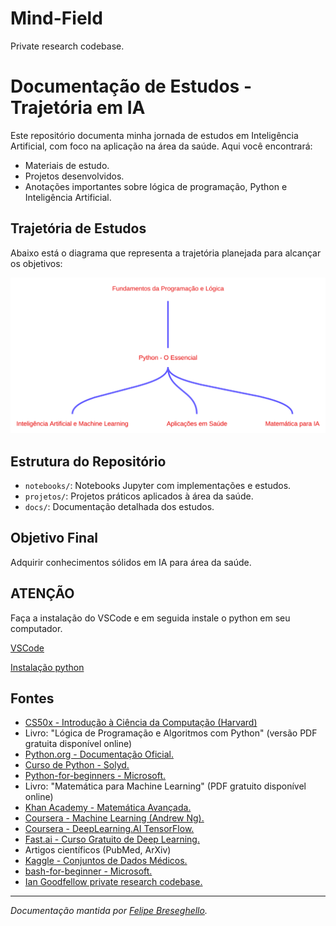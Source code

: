 # Mind-Field
Private research codebase.

# Documentação de Estudos - Trajetória em IA

Este repositório documenta minha jornada de estudos em Inteligência Artificial, com foco na aplicação na área da saúde. Aqui você encontrará:

- Materiais de estudo.
- Projetos desenvolvidos.
- Anotações importantes sobre lógica de programação, Python e Inteligência Artificial.

## Trajetória de Estudos

Abaixo está o diagrama que representa a trajetória planejada para alcançar os objetivos:

![Diagrama de Trajetória](./assets/diagram.svg)

## Estrutura do Repositório

- `notebooks/`: Notebooks Jupyter com implementações e estudos.
- `projetos/`: Projetos práticos aplicados à área da saúde.
- `docs/`: Documentação detalhada dos estudos.

## Objetivo Final

Adquirir conhecimentos sólidos em IA para área da saúde. 

## ATENÇÃO

Faça a instalação do VSCode e em seguida instale o python em seu computador.

[VSCode](https://code.visualstudio.com/)

[Instalação python](docs/instalacao_dependencias.md)

## Fontes

- [CS50x - Introdução à Ciência da Computação (Harvard)](https://cs50.harvard.edu/x/2025)
- Livro: "Lógica de Programação e Algoritmos com Python" (versão PDF gratuita disponível online)
- [Python.org - Documentação Oficial.](https://docs.python.org/pt-br/3/)
- [Curso de Python - Solyd.](https://solyd.com.br/cursos/python-basico/)
- [Python-for-beginners - Microsoft.](https://github.com/microsoft/python-for-beginners)
- Livro: "Matemática para Machine Learning" (PDF gratuito disponível online)
- [Khan Academy - Matemática Avançada.](https://pt.khanacademy.org/)
- [Coursera - Machine Learning (Andrew Ng).](https://www.coursera.org/learn/machine-learning)
- [Coursera - DeepLearning.AI TensorFlow.](https://www.coursera.org/professional-certificates/tensorflow-in-practice)
- [Fast.ai - Curso Gratuito de Deep Learning.](https://www.fast.ai/)
- Artigos científicos (PubMed, ArXiv)
- [Kaggle - Conjuntos de Dados Médicos.](https://www.kaggle.com/)
- [bash-for-beginner - Microsoft.](https://github.com/microsoft/python-for-beginners)
- [Ian Goodfellow private research codebase.](https://github.com/goodfeli/galatea)


---

*Documentação mantida por [Felipe Breseghello](https://github.com/fbreseghello).*
